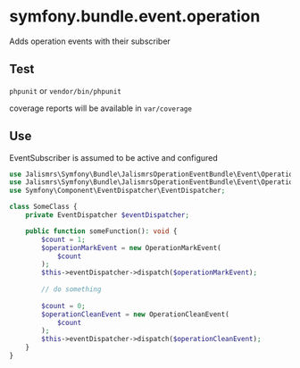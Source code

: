 # symfony.bundle.event.operation

Adds operation events with their subscriber

## Test

`phpunit` or `vendor/bin/phpunit`

coverage reports will be available in `var/coverage`

## Use
EventSubscriber is assumed to be active and configured
```php
use Jalismrs\Symfony\Bundle\JalismrsOperationEventBundle\Event\OperationMarkEvent;
use Jalismrs\Symfony\Bundle\JalismrsOperationEventBundle\Event\OperationCleanEvent;
use Symfony\Component\EventDispatcher\EventDispatcher;

class SomeClass {
    private EventDispatcher $eventDispatcher;

    public function someFunction(): void {
        $count = 1;
        $operationMarkEvent = new OperationMarkEvent(
            $count
        );
        $this->eventDispatcher->dispatch($operationMarkEvent);
        
        // do something
        
        $count = 0;
        $operationCleanEvent = new OperationCleanEvent(
            $count
        );
        $this->eventDispatcher->dispatch($operationCleanEvent);
    }
}
```
